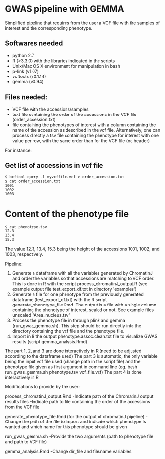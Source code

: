 # GWAS pipeline with GEMMA

Simplified pipeline that requires from the user a VCF file with the samples of interest and the corresponding phenotype.


## Softwares needed
* python 2.7
* R (>3.3.0) with the libraries indicated in the scripts
* Unix/Mac OS X environment for manipulation in bash
* p-link (v1.07)
* vcftools (v0.1.14)
* gemma (v0.94)



## Files needed:
* VCF file with the accessions/samples
* text file containing the order of the accessions in the VCF file (order_accession.txt)
* file containing the phenotypes of interest with a column containing the name of the accession
as described in the vcf file. Alternatively, one can process directly a tsv file containing
the phenotype for interest with one value per row, with the same order than for the VCF file (no header)


For instance:

## Get list of accessions in vcf file
```
$ bcftool query -l myvcffile.vcf > order_accession.txt
$ cat order_accession.txt
1001
1002
1003
```

# Content of the phenotype file
```
$ cat phenotype.tsv 
12.3
13.4
15.3
```

The value 12.3, 13.4, 15.3 being the height of the accessions 1001, 1002, and 1003, respectively.



Pipeline:

1. Generate a dataframe with all the variables generated by ChromatinJ and order the variables so that accessions are matching to VCF order. This is done in R with the script process_chromatinJ_output.R (see example output file test_export_df.txt in directory 'examples')
2. Generate a file for one phenotype from the previously generated dataframe (test_export_df.txt)  with the R script generate_phenotype_file.Rmd. The output is a file with a single column containing the phenotype of interest, scaled or not. See example files unscaled "Area_nucleus.tsv"
3. Process the phenotype file in through plink and gemma (run_gwas_gemma.sh).
This step should be run directly into the directory containing the vcf file and the phenotype file.
4. Import in R the output phenotype.assoc.clean.txt file to visualize GWAS results (script gemma_analysis.Rmd)

The part 1, 2, and 3 are done interactively in R (need to be adjusted according to the dataframe used)
The part 3 is automatic, the only variable being the input vcf file used (change path in the script file) and the phenotype file given as first argument in command line (eg. bash run_gwas_gemma.sh phenotype.tsv vcf_file.vcf)
The part 4 is done interactively in R


Modifications to provide by the user:

process_chromatinJ_output.Rmd
-Indicate path of the ChromatinJ output results files
-Indicate path to file containing the order of the accessions from the VCF file

generate_phenotype_file.Rmd (for the output of chromatinJ pipeline)
-Change the path of the file to import and indicate which phenotype is wanted and which name for this phenotype should be given

run_gwas_gemma.sh
-Provide the two arguments (path to phenotype file and path to VCF file)

gemma_analysis.Rmd
-Change dir_file and file.name variables



